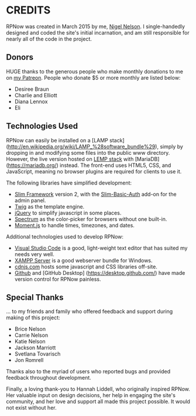 CREDITS
=======

RPNow was created in March 2015 by me, [Nigel Nelson](http://nigelnelson.me).
I single-handedly designed and coded the site's initial incarnation, and am
still responsible for nearly all of the code in the project.


Donors
------
HUGE thanks to the generous people who make monthly donations to me on
[my Patreon](https://www.patreon.com/rpnow). People who donate $5 or more
monthly are listed below:
* Desiree Braun
* Charlie and Elliott
* Diana Lennox
* Eli


Technologies Used
-----------------
RPNow can easily be installed on a [LAMP stack]
(http://en.wikipedia.org/wiki/LAMP_%28software_bundle%29), simply by
dropping in and modifying some files into the public www directory. However,
the live version hosted on [LEMP stack](https://lemp.io/) with [MariaDB]
(https://mariadb.org/) instead. The front-end uses HTML5, CSS, and
JavaScript, meaning no browser plugins are required for clients to use it.

The following libraries have simplified development:
* [Slim Framework](http://www.slimframework.com) version 2, with the
  [Slim-Basic-Auth](http://www.appelsiini.net/projects/slim-basic-auth)
  add-on for the admin panel.
* [Twig](http://twig.sensiolabs.org) as the template engine.
* [jQuery](https://jquery.com/) to simplify javascript in some places.
* [Spectrum](https://bgrins.github.io/spectrum/) as the color-picker for
  browsers without one built-in.
* [Moment.js](http://momentjs.com/) to handle times, timezones, and dates.

Additional technologies used to develop RPNow:
* [Visual Studio Code](https://code.visualstudio.com/) is a good,
  light-weight text editor that has suited my needs very well.
* [XAMPP Server](https://www.apachefriends.org/index.html) is a good
  webserver bundle for Windows.
* [cdnjs.com](https://cdnjs.com) hosts some javascript and CSS libraries
  off-site.
* [Github](https://github.com) and [GitHub Desktop]
  (https://desktop.github.com/) have made version control for RPNow painless.


Special Thanks
--------------
... to my friends and family who offered feedback and support during making
of this project:
* Brice Nelson
* Carrie Nelson
* Katie Nelson
* Jackson Marriott
* Svetlana Tovarisch
* Jon Romrell

Thanks also to the myriad of users who reported bugs and provided feedback
throughout development.

Finally, a loving thank-you to Hannah Liddell, who originally inspired RPNow.
Her valuable input on design decisions, her help in engaging the site's
community, and her love and support all made this project possible. It would
not exist without her.